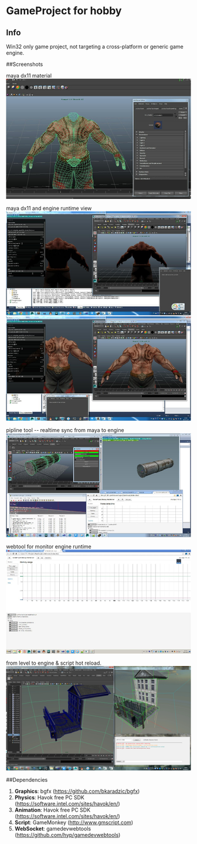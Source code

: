 GameProject for hobby
===========

## Info
 Win32 only game project, not targeting a cross-platform or generic game engine.

##Screenshots

maya dx11 material
![short_0](https://raw.githubusercontent.com/299299/NagaGame/master/Shots/maya_dx11.jpg)

maya dx11 and engine runtime view
![short_1](https://raw.githubusercontent.com/299299/NagaGame/master/Shots/maya_monk.jpg)
![short_2](https://raw.githubusercontent.com/299299/NagaGame/master/Shots/maya_monk_1.jpg)

pipline tool -- realtime sync from maya to engine
![short_3](https://raw.githubusercontent.com/299299/NagaGame/master/Shots/pipeline.jpg)

webtool for monitor engine runtime
![short_4](https://raw.githubusercontent.com/299299/NagaGame/master/Shots/web_tool.jpg)

from level to engine & script hot reload.
![short_5](https://raw.githubusercontent.com/299299/NagaGame/master/Shots/pipline_tool.png)

##Dependencies
1. **Graphics**: bgfx (https://github.com/bkaradzic/bgfx)
2. **Physics**:  Havok free PC SDK (https://software.intel.com/sites/havok/en/)
3. **Animation**: Havok free PC SDK (https://software.intel.com/sites/havok/en/)
4. **Script**: GameMonkey (http://www.gmscript.com)
5. **WebSocket**: gamedevwebtools (https://github.com/hyp/gamedevwebtools)

